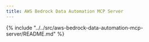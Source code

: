 ```yaml
---
title: AWS Bedrock Data Automation MCP Server
---
```


{% include "../../src/aws-bedrock-data-automation-mcp-server/README.md" %}
